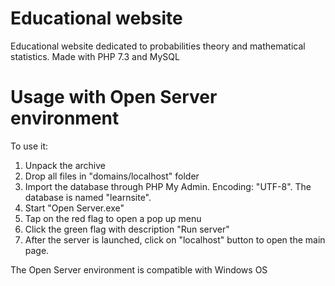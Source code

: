 # Educational website
Educational website dedicated to probabilities theory and mathematical statistics.
Made with PHP 7.3 and MySQL

# Usage with Open Server environment

To use it:
1. Unpack the archive 
2. Drop all files in "domains/localhost" folder
3. Import the database through PHP My Admin. Encoding: "UTF-8". The database is named "learnsite".
4. Start "Open Server.exe"
5. Tap on the red flag to open a pop up menu
6. Click the green flag with description "Run server"
7. After the server is launched, click on "localhost" button to open the main page.

The Open Server environment is compatible with Windows OS

